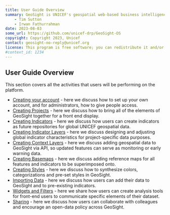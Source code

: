 ```yaml
---
title: User Guide Overview
summary: GeoSight is UNICEF's geospatial web-based business intelligence platform.
    - Tim Sutton
    - Irwan Fathurrahman
date: 2023-08-03
some_url: https://github.com/unicef-drp/GeoSight-OS
copyright: Copyright 2023, Unicef
contact: geosight-no-reply@unicef.org
license: This program is free software; you can redistribute it and/or modify it under the terms of the GNU Affero General Public License as published by the Free Software Foundation; either version 3 of the License, or (at your option) any later version.
#context_id: 1234
---
```


## User Guide Overview

This section covers all the activities that users will be performing on the platform.

* [Creating your account](creating-your-account.md) - here we discuss how to set up your own account, and for administrators, how to give people access.
* [Creating Projects](creating-projects.md) -  here we discuss how to bring all of the elements of GeoSight together for a front end display.
* [Creating Indicators](indicator-page.md) - here we discuss how users can create indicators as future repositories for global UNICEF geospatial data.
* [Creating Indicator Layers](indicator-layers.md) - here we discuss designing and adjusting global indicator characteristics for project-specific data purposes.
* [Creating Context Layers](creating-context-layers.md) - here we discuss adding geospatial data to GeoSight via API, so updated features can serve as monitoring or early warning data.
* [Creating Basemaps](creating-basemaps.md) -  here we discuss adding reference maps for all features and indicators to be superimposed onto.
* [Creating Styles](creating-styles.md) - here we discuss how to synthesize colors, categorizations and pre-set styles in GeoSight.
* [Importing Data](importing_data.md) - here we discuss how users can add their data to GeoSight and to pre-existing indicators.
* [Widgets and Filters](widgets-and-filters.md) - here we share how users can create analysis tools for front-end users to communicate specific elements of their dataset.
* [Sharing](sharing.md) - here we discuss how users can collaborate with colleagues and encourage an open-data policy across GeoSight.

